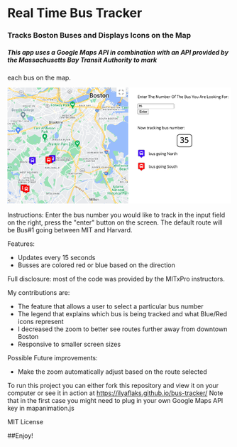 # Real Time Bus Tracker

### Tracks Boston Buses and Displays Icons on the Map

##### This app uses a Google Maps API in combination with an API provided by the Massachusetts Bay Transit Authority to mark 
each bus on the map. 

<img src="busimage.png">

Instructions:
Enter the bus number you would like to track in the input field on the right, press the "enter" button on the screen.
The default route will be Bus#1 going between MIT and Harvard.


Features:
- Updates every 15 seconds
- Busses are colored red or blue based on the direction

Full disclosure: most of the code was provided by the MITxPro instructors. 

My contributions are:
- The feature that allows a user to select a particular bus number
- The legend that explains which bus is being tracked and what Blue/Red icons represent
- I decreased the zoom to better see routes further away from downtown Boston
- Responsive to smaller screen sizes

Possible Future improvements:
- Make the zoom automatically adjust based on the route selected

To run this project you can either fork this repository and view it on your computer
or see it in action at https://ilyaflaks.github.io/bus-tracker/
Note that in the first case you might need to plug in your own Google Maps API key in mapanimation.js



MIT License

##Enjoy!
